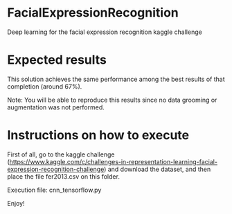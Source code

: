 # FacialExpressionRecognition
Deep learning for the facial expression recognition kaggle challenge

# Expected results
This solution achieves the same performance among the best results of that completion (around 67%). 

Note: You will be able to reproduce this results since no data grooming or augmentation was not performed.

# Instructions on how to execute
First of all, go to the kaggle challenge (https://www.kaggle.com/c/challenges-in-representation-learning-facial-expression-recognition-challenge)
and download the dataset, and then place the file fer2013.csv on this folder.

Execution file: cnn_tensorflow.py

Enjoy!